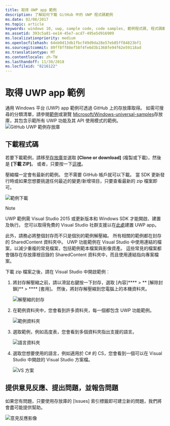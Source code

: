 ```yaml
---
title: 取得 UWP app 範例
description: 了解如何下載 GitHub 中的 UWP 程式碼範例
ms.date: 02/08/2017
ms.topic: article
keywords: windows 10, uwp, sample code, code samples, 範例程式碼, 程式碼範例
ms.assetid: 393c5a81-ee14-45e7-acd7-495e5d916909
ms.localizationpriority: medium
ms.openlocfilehash: 64eb0d13db1fbcf49d9da28e57eb85ff84823bf1
ms.sourcegitcommit: 89ff8ff88ef58f4fe6d3b1368fe94f62e59118ad
ms.translationtype: MT
ms.contentlocale: zh-TW
ms.lasthandoff: 11/30/2018
ms.locfileid: "8216122"
---
```

# <a name="get-uwp-app-samples"></a>取得 UWP app 範例

通用 Windows 平台 (UWP) app 範例可透過 GitHub 上的存放庫取得。 如需可搜尋的分類清單，請參閱[範例](https://developer.microsoft.com/windows/samples "Dev Center samples")或瀏覽 [Microsoft/Windows-universal-samples](https://github.com/Microsoft/Windows-universal-samples "通用 Windows 平台應用程式範例 GitHub 存放庫")存放庫，其包含示範所有 UWP 功能及其 API 使用模式的範例。  
![GitHub UWP 範例存放庫](images/GitHubUWPSamplesPage.png)

## <a name="download-the-code"></a>下載程式碼

若要下載範例，請移至[存放庫](https://github.com/Microsoft/Windows-universal-samples "通用 Windows 平台應用程式範例 GitHub 存放庫")並選取 **\[Clone or download\]** (複製或下載)，然後是 **\[下載 ZIP\]**。 或者，只要按一下[這裡](https://github.com/Microsoft/Windows-universal-samples/archive/master.zip "通用 Windows 平台應用程式範例壓縮檔下載")。

壓縮檔一定會有最新的範例。 您不需要 GitHub 帳戶就可以下載。 當 SDK 更新發行時或如果您想要挑選任何最近的變更/新增項目，只要查看最新的 zip 檔案即可。

![範例下載](images/SamplesDownloadButton.png)


> [!NOTE]
> UWP 範例需 Visual Studio 2015 或更新版本和 Windows SDK 才能開啟、建置及執行。 您可以取得免費的 Visual Studio 社群支援以在[此處](http://go.microsoft.com/fwlink/p/?LinkID=280676 "Windows 開發工具下載")建置 UWP app。  
>
> 此外，請務必將整個封存而不只是個別的範例解壓縮。 所有相關的範例都在封存的 SharedContent 資料夾中。 UWP 功能範例在 Visual Studio 中使用連結的檔案，以減少重複的常見檔案，包括範例範本檔案與影像資產。 這些常見的檔案都會儲存在存放庫根目錄的 SharedContent 資料夾中，而且使用連結指向專案檔案。

下載 zip 檔案之後，請在 Visual Studio 中開啟範例︰

1.  將封存解壓縮之前，請以滑鼠右鍵按一下封存，選取 \[內容\]**** > ** \[解除封鎖\]** > **** \[套用\]。 然後，將封存解壓縮到您電腦上的本機資料夾。

    ![解壓縮的封存](images/SamplesUnzip1.png)
2.  在範例資料夾中，您會看到許多資料夾，每一個都包含 UWP 功能範例。

    ![範例資料夾](images/SamplesUnzip2.png)

3.  選取範例，例如高度表，您會看到多個資料夾指出支援的語言。

    ![語言資料夾](images/SamplesUnzip3.png)

4.  選取您想要使用的語言，例如適用於 C\# 的 CS，您會看到一個可以在 Visual Studio 中開啟的 Visual Studio 方案檔。

    ![VS 方案](images/SamplesUnzip4.png)

## <a name="give-feedback-ask-questions-and-report-issues"></a>提供意見反應、提出問題，並報告問題

如果您有問題，只要使用存放庫的 \[Issues\] 索引標籤即可建立新的問題，我們將會盡可能提供幫助。

![意見反應影像](images/GitHubUWPSamplesFeedback.png)
